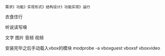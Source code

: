 ```
需求》功能》实现形式》结构设计》功能实现》运行
```
衣食住行  

听说读写嗅  

文字 图片 音频 视频  

安装完毕之后手动载入vbox的模块
modprobe -a vboxguest vboxsf vboxvideo